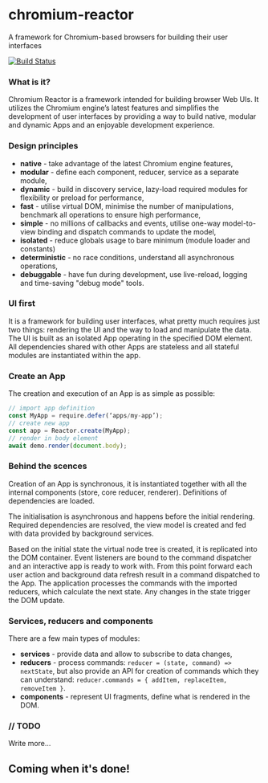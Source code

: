 # chromium-reactor
A framework for Chromium-based browsers for building their user interfaces

[![Build Status](https://snap-ci.com/aswitalski/chromium-reactor/branch/master/build_image)](https://snap-ci.com/aswitalski/chromium-reactor/branch/master)

### What is it?

Chromium Reactor is a framework intended for building browser Web UIs.
It utilizes the Chromium engine’s latest features and simplifies the development of user interfaces by providing a way to build native, modular and dynamic Apps and an enjoyable development experience.

### Design principles

* **native** - take advantage of the latest Chromium engine features,
* **modular** - define each component, reducer, service as a separate module,
* **dynamic** - build in discovery service, lazy-load required modules for flexibility or preload for performance,
* **fast** - utilise virtual DOM, minimise the number of manipulations, benchmark all operations to ensure high performance,
* **simple** - no millions of callbacks and events, utilise one-way model-to-view binding and dispatch commands to update the model,
* **isolated** - reduce globals usage to bare minimum (module loader and constants)
* **deterministic** - no race conditions, understand all asynchronous operations,
* **debuggable** - have fun during development, use live-reload, logging and time-saving "debug mode" tools.

### UI first

It is a framework for building user interfaces, what pretty much requires just two things: rendering the UI and the way to load and manipulate the data. The UI is built as an isolated App operating in the specified DOM element. All dependencies shared with other Apps are stateless and all stateful modules are instantiated within the app.

### Create an App
The creation and execution of an App is as simple as possible:

```js
// import app definition
const MyApp = require.defer(‘apps/my-app’);
// create new app
const app = Reactor.create(MyApp);
// render in body element
await demo.render(document.body);
```

### Behind the scences

Creation of an App is synchronous, it is instantiated together with all the internal components (store, core reducer, renderer). Definitions of dependencies are loaded.

The initialisation is asynchronous and happens before the initial rendering. Required dependencies are resolved, the view model is created and fed with data provided by background services.

Based on the initial state the virtual node tree is created, it is replicated into the DOM container. Event listeners are bound to the command dispatcher and an interactive app is ready to work with. From this point forward each user action and background data refresh result in a command dispatched to the App. The application processes the commands with the imported reducers, which calculate the next state. Any changes in the state trigger the DOM update.

### Services, reducers and components

There are a few main types of modules:
* **services** - provide data and allow to subscribe to data changes,
* **reducers** - process commands: `reducer = (state, command) => nextState`, but also provide an API for creation of commands which they can understand: `reducer.commands = { addItem, replaceItem, removeItem }`.
* **components** - represent UI fragments, define what is rendered in the DOM.

### // TODO
Write more...

## Coming when it's done!
